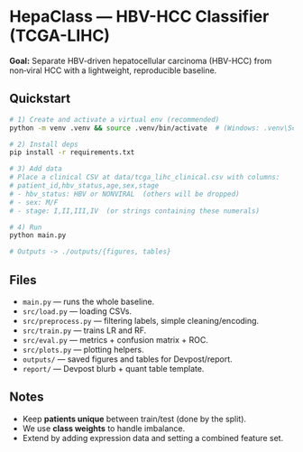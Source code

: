 # HepaClass — HBV-HCC Classifier (TCGA-LIHC)

**Goal:** Separate HBV-driven hepatocellular carcinoma (HBV-HCC) from non‑viral HCC with a lightweight, reproducible baseline.

## Quickstart
```bash
# 1) Create and activate a virtual env (recommended)
python -m venv .venv && source .venv/bin/activate  # (Windows: .venv\Scripts\activate)

# 2) Install deps
pip install -r requirements.txt

# 3) Add data
# Place a clinical CSV at data/tcga_lihc_clinical.csv with columns:
# patient_id,hbv_status,age,sex,stage
# - hbv_status: HBV or NONVIRAL  (others will be dropped)
# - sex: M/F
# - stage: I,II,III,IV  (or strings containing these numerals)

# 4) Run
python main.py

# Outputs -> ./outputs/{figures, tables}
```

## Files
- `main.py` — runs the whole baseline.
- `src/load.py` — loading CSVs.
- `src/preprocess.py` — filtering labels, simple cleaning/encoding.
- `src/train.py` — trains LR and RF.
- `src/eval.py` — metrics + confusion matrix + ROC.
- `src/plots.py` — plotting helpers.
- `outputs/` — saved figures and tables for Devpost/report.
- `report/` — Devpost blurb + quant table template.

## Notes
- Keep **patients unique** between train/test (done by the split).
- We use **class weights** to handle imbalance.
- Extend by adding expression data and setting a combined feature set.
